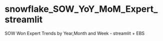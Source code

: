 # snowflake_SOW_YoY_MoM_Expert_streamlit
SOW Won Expert Trends by Year,Month and Week - streamlit + EBS
